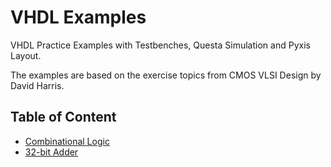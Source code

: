 # VHDL Examples
VHDL Practice Examples with Testbenches, Questa Simulation and Pyxis Layout.

The examples are based on the exercise topics from CMOS VLSI Design by David Harris.

## Table of Content

  * [Combinational Logic](https://github.com/jonathanrjpereira/VHDL-Examples/tree/master/Combinational%20Logic)
  * [32-bit Adder](https://github.com/jonathanrjpereira/VHDL-Examples/tree/master/32%20Bit%20Adder)

